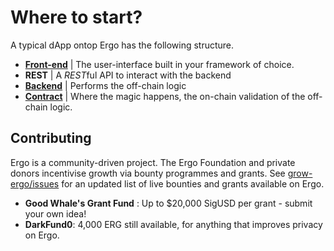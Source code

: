 # Where to start?

A typical dApp ontop Ergo has the following structure.

- [**Front-end**](/docs/dev/stack/front-end.md) | The user-interface built in your framework of choice.
- **REST** | A *REST*ful API to interact with the backend
- [**Backend**](/docs/dev/stack/back-end.md) | Performs the off-chain logic
- [**Contract**](#ergoscript) | Where the magic happens, the on-chain validation of the off-chain logic.

## Contributing

Ergo is a community-driven project. The Ergo Foundation and private donors incentivise growth via bounty programmes and grants. See [grow-ergo/issues](https://github.com/ergoplatform/grow-ergo/issues) for an updated list of live bounties and grants available on Ergo.

- **Good Whale's Grant Fund** : Up to $20,000 SigUSD per grant - submit your own idea!
- **DarkFund0**: 4,000 ERG still available, for anything that improves privacy on Ergo.

